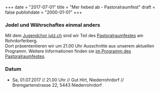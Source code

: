 ﻿+++
date = "2017-07-01"
title = "Mer hebed ab - Pastoralraumfest"
draft = false
publishdate = "2000-01-01"
+++

### Jodel und Währschaftes einmal anders

Mit dem [Jugendchor jutz.ch](https://www.jugendchor-jutz.ch/) sind wir Teil des [Pastoralraumfestes](http://am-rohrdorferberg.ch/#masthead) am Rohrdorferberg.   
Dort präsententieren wir um 21.00 Uhr Ausschnitte aus unserem aktuellen Programm. Weitere Informationen finden sie [im Programm des Pastoralraumfestes](http://am-rohrdorferberg.ch/das-komplette-programm).

### Datum

* Sa, 01.07.2017 // 21.00 Uhr // Gut Hirt, Niederrohrdorf // Bremgartenstrasse 22, 5443 Niederrohrdorf
